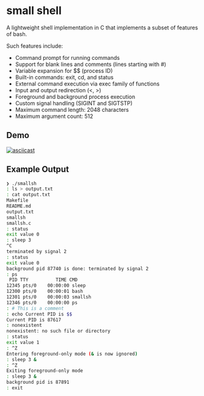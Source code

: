 # small shell

A lightweight shell implementation in C that implements a subset of features of bash.  

Such features include:
- Command prompt for running commands
- Support for blank lines and comments (lines starting with #)
- Variable expansion for $$ (process ID)
- Built-in commands: exit, cd, and status
- External command execution via exec family of functions
- Input and output redirection (<, >)
- Foreground and background process execution
- Custom signal handling (SIGINT and SIGTSTP)
- Maximum command length: 2048 characters
- Maximum argument count: 512

## Demo

[![asciicast](https://asciinema.org/a/5u1pndjgIQ0e1CbZdyldZPLrP.svg)](https://asciinema.org/a/5u1pndjgIQ0e1CbZdyldZPLrP)

## Example Output

```bash
❯ ./smallsh
: ls > output.txt
: cat output.txt
Makefile
README.md
output.txt
smallsh
smallsh.c
: status
exit value 0
: sleep 3
^C
terminated by signal 2
: status
exit value 0
background pid 87740 is done: terminated by signal 2
: ps
 PID TTY          TIME CMD
12345 pts/0    00:00:00 sleep
12300 pts/0    00:00:01 bash
12301 pts/0    00:00:03 smallsh
12346 pts/0    00:00:00 ps
: # This is a comment
: echo Current PID is $$
Current PID is 87617
: nonexistent
nonexistent: no such file or directory
: status
exit value 1
: ^Z
Entering foreground-only mode (& is now ignored)
: sleep 3 &
: ^Z
Exiting foreground-only mode
: sleep 3 &
background pid is 87891
: exit
```